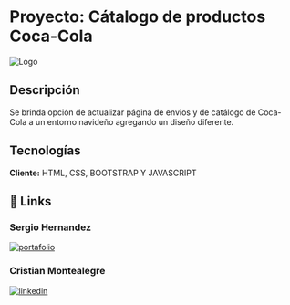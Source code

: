 # Proyecto: Cátalogo de productos Coca-Cola

![Logo](https://tentulogo.com/wp-content/uploads/HistoriadellogodeCocaCola.jpg)

## Descripción

Se brinda opción de actualizar página de envios y de catálogo de Coca-Cola a un entorno navideño agregando un diseño diferente. 

##  Tecnologías

**Cliente:** HTML, CSS, BOOTSTRAP Y JAVASCRIPT


## 🔗 Links
### Sergio Hernandez
[![portafolio](https://img.shields.io/badge/my_portfolio-000?style=for-the-badge&logo=ko-fi&logoColor=white)](https://github.com/sergiohernan19)
### Cristian Montealegre
[![linkedin](https://img.shields.io/badge/linkedin-0A66C2?style=for-the-badge&logo=linkedin&logoColor=white)](https://www.linkedin.com/in/cristian-montealegre-b8638b24a/)
